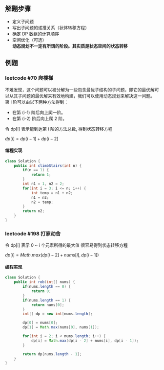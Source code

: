 ## 解题步骤
- 定义子问题  
- 写出子问题的递推关系（状体转移方程）  
- 确定 DP 数组的计算顺序  
- 空间优化（可选）    
**动态规划不一定有所谓的阶段。其实质是状态空间的状态转移**

## 例题  
### leetcode #70 爬楼梯
不难发现，这个问题可以被分解为一些包含最优子结构的子问题，即它的最优解可以从其子问题的最优解来有效地构建，我们可以使用动态规划来解决这一问题。  
第 i 阶可以由以下两种方法得到：  
- 在第 (i-1) 阶后向上爬一阶。
- 在第 (i-2) 阶后向上爬 2 阶。  

令 dp[i] 表示能到达第 i 阶的方法总数, 得到状态转移方程  

$dp[i]=dp[i-1]+dp[i-2]$

#### 编程实现
```java
class Solution {
    public int climbStairs(int n) {
        if(n == 1) {
            return 1;
        }
        int n1 = 1, n2 = 2;
        for(int i = 3; i <= n; i++) {
            int temp = n1 + n2;
            n1 = n2;
            n2 = temp;
        }
        return n2;
    }
}
```

### leetcode #198 打家劫舍
令 dp[i] 表示 0 ~ i 个元素所得的最大值
很容易得到状态转移方程  

$dp[i] = Math.max(dp[i - 2] + nums[i], dp[i - 1])$  
#### 编程实现
```java
class Solution {
    public int rob(int[] nums) {
        if(nums.length == 0) {
            return 0;
        }
        if(nums.length == 1) {
            return nums[0];
        }
        int[] dp = new int[nums.length];

        dp[0] = nums[0];
        dp[1] = Math.max(nums[0], nums[1]);

        for(int i = 2; i < nums.length; i++) {
            dp[i] = Math.max(dp[i - 2] + nums[i], dp[i - 1]);
        }

        return dp[nums.length - 1];
    }
}
```
